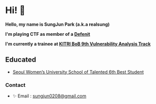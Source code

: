 # Hi! 👋
**Hello, my name is SungJun Park (a.k.a realsung)**

**I'm playing CTF as member of a [Defenit](https://defenit.kr)**

**I'm currently a trainee at [KITRI BoB 9th Vulnerability Analysis Track](https://www.kitribob.kr)**

## Educated
* [Seoul Women’s University School of Talented 6th Best Student](http://security.swu.ac.kr/giftedu)

### Contact
- ✨ Email : sungjun0208@gmail.com

<!--
**realsung/realsung** is a ✨ _special_ ✨ repository because its `README.md` (this file) appears on your GitHub profile.

Here are some ideas to get you started:

- 🔭 I’m currently working on ...
- 🌱 I’m currently learning ...
- 👯 I’m looking to collaborate on ...
- 🤔 I’m looking for help with ...
- 💬 Ask me about ...
- 📫 How to reach me: ...
- 😄 Pronouns: ...
- ⚡ Fun fact: ...
-->
